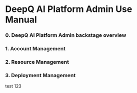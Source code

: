 # DeepQ AI Platform Admin Use Manual

### 0. DeepQ AI Platform Admin backstage overview

### 1. Account Management

### 2. Resource Management

### 3. Deployment Management

test 123
